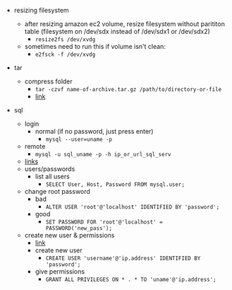 

- resizing filesystem
  - after resizing amazon ec2 volume, resize filesystem without parititon table (filesystem on /dev/sdx instead of /dev/sdx1 or /dev/sdx2)
    - `resize2fs /dev/xvdg`
  - sometimes need to run this if volume isn't clean:
    - `e2fsck -f /dev/xvdg`
    

- tar
  - compress folder
    - `tar -czvf name-of-archive.tar.gz /path/to/directory-or-file`
    - [link](https://www.howtogeek.com/248780/how-to-compress-and-extract-files-using-the-tar-command-on-linux/)

- sql
  - login
    - normal (if no password, just press enter)
      - `mysql --user=uname -p`
  - remote
    - `mysql -u sql_uname -p -h ip_or_url_sql_serv`
  - [links](https://support.rackspace.com/how-to/mysql-connect-to-your-database-remotely/) 
  - users/passwords
    - list all users
        - `SELECT User, Host, Password FROM mysql.user;`
  - change root password
	  - bad
		  - `ALTER USER 'root'@'localhost' IDENTIFIED BY 'password';`
	  - good
		  - `SET PASSWORD FOR 'root'@'localhost' = PASSWORD('new_pass');`
  - create new user & permissions
    - [link](https://www.digitalocean.com/community/tutorials/how-to-create-a-new-user-and-grant-permissions-in-mysql)
    - create new user
      - `CREATE USER 'username'@'ip.address' IDENTIFIED BY 'password';`
    - give permissions
      - `GRANT ALL PRIVILEGES ON * . * TO 'uname'@'ip.address';`
